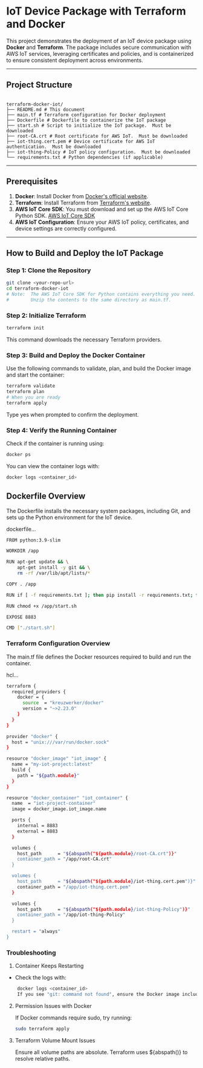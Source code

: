 # IoT Device Package with Terraform and Docker

This project demonstrates the deployment of an IoT device package using **Docker** and **Terraform**. The package includes secure communication with AWS IoT services, leveraging certificates and policies, and is containerized to ensure consistent deployment across environments.

---

## **Project Structure**
```

terraform-docker-iot/
├── README.md # This document 
├── main.tf # Terraform configuration for Docker deployment 
├── Dockerfile # Dockerfile to containerize the IoT package 
├── start.sh # Script to initialize the IoT package.  Must be downloaded
├── root-CA.crt # Root certificate for AWS IoT.  Must be downloaded 
├── iot-thing.cert.pem # Device certificate for AWS IoT authentication.  Must be downloaded 
├── iot-thing-Policy # IoT policy configuration.  Must be downloaded 
└── requirements.txt # Python dependencies (if applicable)

```

---

## **Prerequisites**

1. **Docker**: Install Docker from [Docker's official website](https://docs.docker.com/get-docker/).
2. **Terraform**: Install Terraform from [Terraform's website](https://www.terraform.io/downloads).
3. **AWS IoT Core SDK**: You must download and set up the AWS IoT Core Python SDK. [AWS IoT Core SDK](https://docs.aws.amazon.com/iot/latest/developerguide/iot-sdks.html)
4. **AWS IoT Configuration**: Ensure your AWS IoT policy, certificates, and device settings are correctly configured.

---

## **How to Build and Deploy the IoT Package**

### **Step 1: Clone the Repository**

```bash
git clone <your-repo-url>
cd terraform-docker-iot
# Note:  The AWS IoT Core SDK for Python contains everything you need.  
#        Unzip the contents to the same directory as main.tf.  
```

### **Step 2: Initialize Terraform**

```bash
terraform init
```
This command downloads the necessary Terraform providers.

### **Step 3: Build and Deploy the Docker Container**

Use the following commands to validate, plan, and build the Docker image and start the container:

```bash
terraform validate
terraform plan
# When you are ready
terraform apply
```
Type yes when prompted to confirm the deployment.

### **Step 4: Verify the Running Container**

Check if the container is running using:
```bash
docker ps
```
You can view the container logs with:

```bash
docker logs <container_id>
```
## Dockerfile Overview

The Dockerfile installs the necessary system packages, including Git, and sets up the Python environment for the IoT device.

dockerfile...
```bash
FROM python:3.9-slim

WORKDIR /app

RUN apt-get update && \
    apt-get install -y git && \
    rm -rf /var/lib/apt/lists/*

COPY . /app

RUN if [ -f requirements.txt ]; then pip install -r requirements.txt; fi

RUN chmod +x /app/start.sh

EXPOSE 8883

CMD ["./start.sh"]
```
### Terraform Configuration Overview

The main.tf file defines the Docker resources required to build and run the container.

hcl...
```bash
terraform {
  required_providers {
    docker = {
      source  = "kreuzwerker/docker"
      version = "~>2.23.0"
    }
  }
}

provider "docker" {
  host = "unix:///var/run/docker.sock"
}

resource "docker_image" "iot_image" {
  name = "my-iot-project:latest"
  build {
    path = "${path.module}"
  }
}

resource "docker_container" "iot_container" {
  name  = "iot-project-container"
  image = docker_image.iot_image.name

  ports {
    internal = 8883
    external = 8883
  }

  volumes {
    host_path      = "${abspath("${path.module}/root-CA.crt")}"
    container_path = "/app/root-CA.crt"
  }

  volumes {
    host_path      = "${abspath("${path.module}/iot-thing.cert.pem")}"
    container_path = "/app/iot-thing.cert.pem"
  }

  volumes {
    host_path      = "${abspath("${path.module}/iot-thing-Policy")}"
    container_path = "/app/iot-thing-Policy"
  }

  restart = "always"
}
```

### Troubleshooting
1. Container Keeps Restarting

- Check the logs with:

```bash
    docker logs <container_id>
    If you see "git: command not found", ensure the Docker image includes Git (as demonstrated in the Dockerfile).
```
2. Permission Issues with Docker

    If Docker commands require sudo, try running:

    ```bash
    sudo terraform apply

3. Terraform Volume Mount Issues

    Ensure all volume paths are absolute. Terraform uses ${abspath()} to resolve relative paths.
